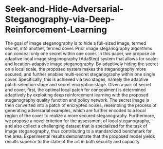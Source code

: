 # Seek-and-Hide-Adversarial-Steganography-via-Deep-Reinforcement-Learning
The goal of image steganography is to hide a full-sized image, termed secret, into another, termed cover. Prior image steganography algorithms can conceal only one secret within one cover. In this paper, we propose an adaptive local image steganography (AdaSteg) system that allows for scale- and location-adaptive image steganography. By adaptively hiding the secret on a local scale, the proposed system makes the steganography more secured, and further enables multi-secret steganography within one single cover. Specifically, this is achieved via two stages, namely the adaptive patch selection stage and secret encryption stage. Given a pair of secret and cover, first, the optimal local patch for concealment is determined adaptively by exploiting deep reinforcement learning with the proposed steganography quality function and policy network. The secret image is then converted into a patch of encrypted noises, resembling the process of generating adversarial examples, which are further encoded to a local region of the cover to realize a more secured steganography. Furthermore, we propose a novel criterion for the assessment of local steganography, and also collect a challenging dataset that is specialized for the task of image steganography, thus contributing to a standardized benchmark for the area. Experimental results demonstrate that the proposed model yields results superior to the state of the art in both security and capacity.


